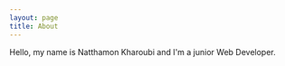 ```yaml
---
layout: page
title: About
---
```


Hello, my name is Natthamon Kharoubi and I'm a junior Web Developer. 
